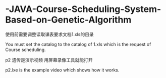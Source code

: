 # -JAVA-Course-Scheduling-System-Based-on-Genetic-Algorithm

使用前需要调整读取课表要求文档1.xls的目录

You must set the catalog to the catalog of 1.xls which is the request of Course scheduling.

p2 遗传是演示视频 用屏幕录像工具就能打开

p2.lxe is the example video which shows how it works.

